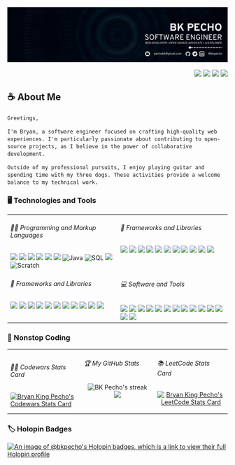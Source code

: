 <img src="./assets/banner.gif" />

<p align="right">
   <a href="https://bkpecho.tech/" 
    ><img
      src="https://img.shields.io/badge/Website-0077B5?style=plastic&logo=esri&logoColor=3aaded&color=black"
  /></a>
  <a href="https://linkedin.com/in/bkpecho" 
    ><img
      src="https://img.shields.io/badge/LinkedIn-0077B5?style=plastic&logo=linkedin&logoColor=3aaded&color=black"
  /></a>
  <a href="https://www.twitter.com/bkpecho" 
    ><img
      src="https://img.shields.io/badge/Twitter-1DA1F2?style=plastic&logo=twitter&logoColor=3aaded&color=black"
  /></a>
  <a href="mailto:pechobk@gmail.com" 
    ><img
      src="https://img.shields.io/badge/Let's Talk-D14836?style=plastic&logo=gmail&logoColor=3aaded&color=black"
  /></a>
</p>

<h2>☕ About Me</h2>

`Greetings,`

`I'm Bryan, a software engineer focused on crafting high-quality web experiences. I'm particularly passionate about contributing to open-source projects, as I believe in the power of collaborative development.`

`Outside of my professional pursuits, I enjoy playing guitar and spending time with my three dogs. These activities provide a welcome balance to my technical work.`

<h3>🖥️ Technologies and Tools</h3>
<table>
  <tr>
<td valign="top" width="50%">
  <h6>👨‍💻 Programming and Markup Languages</h6>
  <!-- Web Development Essentials -->
  <img src="https://img.shields.io/badge/HTML5-E34F26?style=plastic&logo=html5&logoColor=white" />
  <img src="https://img.shields.io/badge/CSS3-1572B6?style=plastic&logo=css3&logoColor=white" />
  <img src="https://img.shields.io/badge/JavaScript-323330?style=plastic&logo=javascript&logoColor=F7DF1E" />
  <!-- JavaScript Ecosystem -->
  <img src="https://img.shields.io/badge/TypeScript-3178C6?style=plastic&logo=typescript&logoColor=white" />
  <img src="https://img.shields.io/badge/Node.js-339933?style=plastic&logo=node.js&logoColor=white" />
  <!-- Server-side Languages -->
  <img src="https://img.shields.io/badge/PHP-777BB4?style=plastic&logo=php&logoColor=white" />
  <img alt="Java" src="https://custom-icon-badges.demolab.com/badge/Java-f89820.svg?logo=java&logoColor=white&style=plastic">
  <!-- Database Languages -->
<img alt="SQL" src="https://custom-icon-badges.demolab.com/badge/SQL-025E8C.svg?logo=database&logoColor=white&style=plastic"></a>
  <!-- Markup and Documentation -->
  <img src="https://img.shields.io/badge/Markdown-000000?style=plastic&logo=markdown&logoColor=white" />
  <!-- Educational Programming -->
<img alt="Scratch" src="https://img.shields.io/badge/Scratch-4D97FF.svg?logo=scratch&logoColor=white&style=plastic"></a>
</td>
    <td valign="top" width="50%">
      <h6>🧰 Frameworks and Libraries</h6>
      <img src="https://img.shields.io/badge/React-20232A?style=plastic&logo=react&logoColor=61DAFB" />
      <img src="https://img.shields.io/badge/Next.js-000?style=plastic&logo=nextdotjs&logoColor=fff" />
      <img src="https://img.shields.io/badge/Vue.js-4FC08D?style=plastic&logo=vuedotjs&logoColor=white" />
      <img src="https://img.shields.io/badge/Nuxt.js-00DC82?style=plastic&logo=nuxtdotjs&logoColor=white" />
      <img src="https://img.shields.io/badge/Bootstrap-%238511FA?style=plastic&logo=bootstrap&logoColor=white" />
      <img src="https://img.shields.io/badge/Tailwind_CSS-06B6D4?style=plastic&logo=tailwindcss&logoColor=white" />
      <img src="https://img.shields.io/badge/SASS-CC6699?style=plastic&logo=sass&logoColor=white" />
      <img src="https://img.shields.io/badge/Astro-BC52EE?style=plastic&logo=astro&logoColor=white" />
      <img src="https://img.shields.io/badge/Express.js-000000?style=plastic&logo=express&logoColor=white" />
      <img src="https://img.shields.io/badge/NestJS-E0234E?style=plastic&logo=nestjs&logoColor=white" />
      <img src="https://img.shields.io/badge/WordPress-21759b?style=plastic&logo=wordpress&logoColor=white" />
    </td>
  </tr>
  <tr>
<td valign="top" width="50%">
  <h6>🧰 Frameworks and Libraries</h6>
  <!-- React Ecosystem -->
  <img src="https://img.shields.io/badge/React-20232A?style=plastic&logo=react&logoColor=61DAFB" />
  <img src="https://img.shields.io/badge/Next.js-000?style=plastic&logo=nextdotjs&logoColor=fff" />
  <!-- Vue Ecosystem -->
  <img src="https://img.shields.io/badge/Vue.js-4FC08D?style=plastic&logo=vuedotjs&logoColor=white" />
  <img src="https://img.shields.io/badge/Nuxt.js-00DC82?style=plastic&logo=nuxtdotjs&logoColor=white" />
  <!-- CSS Frameworks and Preprocessors -->
  <img src="https://img.shields.io/badge/Bootstrap-%238511FA?style=plastic&logo=bootstrap&logoColor=white" />
  <img src="https://img.shields.io/badge/Tailwind_CSS-06B6D4?style=plastic&logo=tailwindcss&logoColor=white" />
  <img src="https://img.shields.io/badge/SASS-CC6699?style=plastic&logo=sass&logoColor=white" />
  <!-- Static Site Generators -->
  <img src="https://img.shields.io/badge/Astro-BC52EE?style=plastic&logo=astro&logoColor=white" />
  <!-- Backend Frameworks -->
  <img src="https://img.shields.io/badge/Express.js-000000?style=plastic&logo=express&logoColor=white" />
  <img src="https://img.shields.io/badge/NestJS-E0234E?style=plastic&logo=nestjs&logoColor=white" />
  <!-- Content Management Systems -->
  <img src="https://img.shields.io/badge/WordPress-21759b?style=plastic&logo=wordpress&logoColor=white" />
</td>
   <td valign="top" width="50%">
  <h6>💻 Software and Tools</h6>
  <!-- IDEs and Code Editors -->
    <img src="https://img.shields.io/badge/Visual Studio Code-0078D4?style=plastic&logo=visual%20studio%20code&logoColor=white" />
  <img src="https://img.shields.io/badge/Android_Studio-3DDC84?style=plastic&logo=android-studio&logoColor=white" />
  <img src="https://img.shields.io/badge/Apache%20Netbeans-1B6AC6?style=plastic&logo=apache%20netbeans%20ide&logoColor=white" />
  <!-- Version Control -->
  <img src="https://img.shields.io/badge/Git-E44C30?style=plastic&logo=git&logoColor=white" />
  <img src="https://img.shields.io/badge/GitHub-100000?style=plastic&logo=github&logoColor=white" />
  <img src="https://img.shields.io/badge/GitHub_Desktop-8034A9?style=plastic&logo=github&logoColor=white" />
  <!-- API Testing Tools -->
  <img src="https://img.shields.io/badge/Postman-FF6C37?style=plastic&logo=postman&logoColor=white" />
  <img src="https://img.shields.io/badge/Insomnia-4000BF?style=plastic&logo=insomnia&logoColor=white" />
  <!-- Development Environments -->
  <img src="https://img.shields.io/badge/XAMPP-F37623?style=plastic&logo=xampp&logoColor=white" />
  <!-- Operating Systems -->
  <img src="https://img.shields.io/badge/Linux-FCC624?style=plastic&logo=linux&logoColor=black" />
  <img src="https://img.shields.io/badge/Linux_Mint-87CF3E?style=plastic&logo=linuxmint&logoColor=white" />
  <img src="https://img.shields.io/badge/Pop!_OS-48B9C7?style=plastic&logo=pop!_os&logoColor=white" />
  <img src="https://img.shields.io/badge/macOS-000000?style=plastic&logo=macos&logoColor=white" />
  <img src="https://img.shields.io/badge/Windows-0078D6?style=plastic&logo=windows&logoColor=white" />
</td>
  </tr>
</table>

<!-- <h3>🚀 Featured Projects</h3>
<table>

  <tr>
      <td width="50%" valign="top">
      <h3 align="center">💻 Gadget Gizmo</h3>
        <br />
        <a target="_blank" href="https://gadgetgizmo.shop/">
            <img src="https://media.giphy.com/media/v1.Y2lkPTc5MGI3NjExZTk2OHM2cTlvbDExeXp2eDlhbTU0ZDhwYjRuYjJtbGFkcmhkamU0ayZlcD12MV9pbnRlcm5hbF9naWZfYnlfaWQmY3Q9Zw/rBocYUXrXQJVxcwFD9/giphy.gif" width="100%" alt="Gadget Gizmo"/>
        </a>
        <br />
        <p align="center">
  <a href="https://github.com/bkpecho/gadgetgizmo">
    <img src="https://img.shields.io/static/v1?label=&message=Repository&color=black&style=plastic&logo=github&logoColor=3aaded"/>
  </a>
  <a href="https://gadgetgizmo.shop/">
    <img src="https://img.shields.io/static/v1?label=&message=Live Site&color=black&style=plastic&logo=gitee&logoColor=3aaded"/>
  </a>
      </p>
        <p><strong>Node.js, Express, MongoDB, React, Redux, React Bootstrap, Cloudinary, Paypal JS SDK</strong> -  Gadget Gizmo is a robust eCommerce platform developed with the MERN stack and Redux, offering a complete shopping cart experience and streamlined payment processing, including PayPal and credit/debit options.</p>
    </td>
    <td width="50%" valign="top">
      <h3 align="center">🥂 Handaan</h3>
        <br />
        <a target="_blank" href="https://handaan.netlify.app/">
            <img src="https://media.giphy.com/media/v1.Y2lkPTc5MGI3NjExbGJlZzQyMDloNmRtMWh6bjlmZHFvN2Q2ajM0eHc2OW5keTBmZnJtaiZlcD12MV9pbnRlcm5hbF9naWZfYnlfaWQmY3Q9Zw/QgjVbASKim1G3UbKES/giphy.gif" width="100%" alt="Handaan Website"/>
        </a>
        <br />
        <p align="center">
  <a href="https://github.com/bkpecho/handaan">
    <img src="https://img.shields.io/static/v1?label=&message=Repository&color=black&style=plastic&logo=github&logoColor=3aaded"/>
  </a>
  <a href="https://handaan.netlify.app/">
    <img src="https://img.shields.io/static/v1?label=&message=Live Site&color=black&style=plastic&logo=netlify&logoColor=3aaded"/>
  </a>
      </p>
        <p><strong>JavaScript, AOS, GLightbox, Isotope Layout, Swiper JS, HTML5, CSS3, & Bootstrap</strong> - Handaan is a delightful restaurant landing page with an elegant design, responsive interface, and smooth animations.</p>
    </td>

  </tr>

   <tr>
     <td width="50%" valign="top">
      <h3 align="center">🍣 Sushi Delights</h3>
        <br />
      <a target="_blank" href="https://sushi-delights.vercel.app/">
            <img src="https://media.giphy.com/media/v1.Y2lkPTc5MGI3NjExN2JhYjVwc2dlMW8xc3ZteG5rYm5lNTlvcTZuZmE5Mml0aDlrbGcxZCZlcD12MV9pbnRlcm5hbF9naWZfYnlfaWQmY3Q9Zw/OlddBVYkUXm9HT7fyz/giphy.gif" width="100%"  alt="Sushi Delights Website"/>
        </a>
        <br />
        <p align="center">
   <a href="https://github.com/bkpecho/sushi-delights">
    <img src="https://img.shields.io/static/v1?label=&message=Repository&color=black&style=plastic&logo=github&logoColor=3aaded"/>
  </a>
  <a href="https://sushi-delights.vercel.app/">
    <img src="https://img.shields.io/static/v1?label=&message=Live Site&color=black&style=plastic&logo=vercel&logoColor=3aaded"/>
  </a>
      </p>
        <p><strong>HTML5, CSS3, JavaScript, AOS, Vite, BEM</strong> - Sushi Delights is a responsive landing page for a sushi restaurant, featuring traditional and innovative sushi dishes with a touch of Japanese culinary excellence.</p>
    </td>
    <td width="50%" valign="top">
      <h3 align="center">🏆 Nicotime-Out</h3>
        <br />
        <a target="_blank" href="https://youtu.be/CYq7Sqg0vU4">
            <img src="https://media.giphy.com/media/v1.Y2lkPTc5MGI3NjExdHlrd3dtMDMwaW0wMjVzeWVoZDJ1bmc2d2N0MHo5bHNhdWgxYWgwNCZlcD12MV9pbnRlcm5hbF9naWZfYnlfaWQmY3Q9Zw/aTKlCEFTjZnMFJSoeK/giphy.gif" width="100%" alt="Nicotime-Out App"/>
        </a>
        <br />
        <p align="center">
  <a href="https://github.com/bkpecho/Nicotime-Out">
    <img src="https://img.shields.io/static/v1?label=&message=Repository&color=black&style=plastic&logo=github&logoColor=3aaded"/>
  </a>
  <a href="https://youtu.be/CYq7Sqg0vU4">
    <img src="https://img.shields.io/static/v1?label=&message=App Demo&color=black&style=plastic&logo=youtube&logoColor=3aaded"/>
  </a>
      </p>
        <p><strong>Java, SQLite, Android Studio, Adobe XD, & Powtoon</strong> - Nicotime-Out is an Android application developed as an undergraduate thesis project to help smokers overcome their addiction. It offers a range of features and tools, leveraging mobile technology, to support users on their path to a smoke-free life.</p>
    </td>
  </tr>
</table> -->

<h3>🚀 Nonstop Coding</h3>
<table>
  <tr>
     <td width="33%" valign="center">
      <h6>🐱‍👤 Codewars Stats Card</h6>
      <a href="https://www.codewars.com/users/bkpecho">
        <img
          title="Codewars Stats Card"
          alt="Bryan King Pecho's Codewars Stats Card"
          src="https://codewars-stats-ignacio-cuadra.vercel.app/?username=bkpecho&theme=dark&primaryColor=3aaded"
        />
      </a>
    </td>
    <td width="33%" valign="top">
      <h6>🏆 My GitHub Stats</h6>
      <p align="center">
        <img
          title="🔥 Get streak stats for your profile at git.io/streak-stats"
          alt="BK Pecho's streak"
          src="https://streak-stats.demolab.com/?user=bkpecho&theme=react&background=black&currStreakNum=white&currStreakLabel=white&fire=3aaded&ring=3aaded&sideNums=3aaded&sideLabels=white&dates=3aaded&hide_border=true"
        />
        <a href="https://committers.top/philippines#bkpecho">
          <img
            src="https://img.shields.io/static/v1?label=MOST ACTIVE GITHUB USERS IN PH&labelColor=black&message=Top 1%&color=black&style=for-the-badge&logo=github&logoColor=3aaded"
          />
        </a>
      </p> 
    </td>
    <td width="33%" valign="center">
      <h6>📚 LeetCode Stats Card</h6>
      <p align="center">
        <a href="https://leetcode.com/bkpecho/">
          <img
            title="LeetCode Stats Card"
            alt="Bryan King Pecho's LeetCode Stats Card"
            src="https://leetcard.jacoblin.cool/bkpecho?theme=dark&font=Encode%20Sans&hide=ranking"
          />
        </a>
      </p>
    </td>
  </tr>
</table>

<h3>🏷️ Holopin Badges</h3>

[![An image of @bkpecho's Holopin badges, which is a link to view their full Holopin profile](https://holopin.me/bkpecho)](https://holopin.io/@bkpecho)
